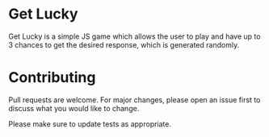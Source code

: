 # Get Lucky

Get Lucky is a simple JS game which allows the user to play and have up to 3 chances to get the desired response, which is generated randomly.

# Contributing
Pull requests are welcome. For major changes, please open an issue first to discuss what you would like to change.

Please make sure to update tests as appropriate.
